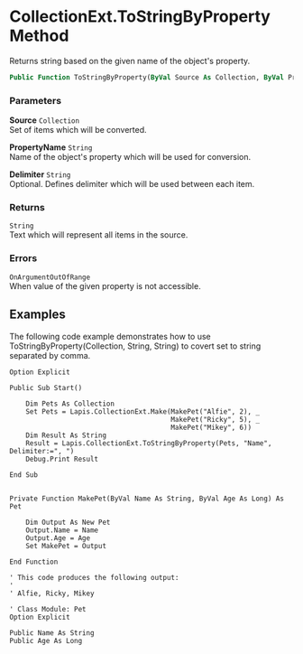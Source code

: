 # CollectionExt.ToStringByProperty Method

Returns string based on the given name of the object's property.

```vb
Public Function ToStringByProperty(ByVal Source As Collection, ByVal PropertyName As String, Optional ByVal Delimiter As String = ",") As String
```

### Parameters

**Source** `Collection` <br>
Set of items which will be converted.

**PropertyName** `String` <br>
Name of the object's property which will be used for conversion.

**Delimiter** `String` <br>
Optional. Defines delimiter which will be used between each item.

### Returns

`String` <br>
Text which will represent all items in the source.

### Errors

`OnArgumentOutOfRange` <br>
When value of the given property is not accessible.

## Examples

The following code example demonstrates how to use ToStringByProperty(Collection, String, String) to covert set to string separated by comma.
 
```
Option Explicit

Public Sub Start()

    Dim Pets As Collection
    Set Pets = Lapis.CollectionExt.Make(MakePet("Alfie", 2), _
                                        MakePet("Ricky", 5), _
                                        MakePet("Mikey", 6))
    Dim Result As String
    Result = Lapis.CollectionExt.ToStringByProperty(Pets, "Name", Delimiter:=", ")
    Debug.Print Result

End Sub


Private Function MakePet(ByVal Name As String, ByVal Age As Long) As Pet

    Dim Output As New Pet
    Output.Name = Name
    Output.Age = Age
    Set MakePet = Output

End Function

' This code produces the following output:
'
' Alfie, Ricky, Mikey

' Class Module: Pet
Option Explicit

Public Name As String
Public Age As Long
```

